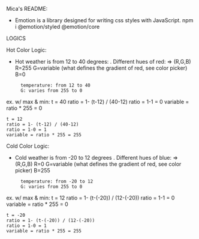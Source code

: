 Mica's README:

-   Emotion is a library designed for writing css styles with JavaScript.
    npm i @emotion/styled @emotion/core

LOGICS

Hot Color Logic:

-   Hot weather is from 12 to 40 degrees:
    . Different hues of red:
    => (R,G,B)
    R=255
    G=variable (what defines the gradient of red, see color picker)
    B=0

          temperature: from 12 to 40
          G: varies from 255 to 0

ex. w/ max & min:
t = 40
ratio = 1- (t-12) / (40-12)
ratio = 1-1 = 0
variable = ratio \* 255 = 0

    t = 12
    ratio = 1- (t-12) / (40-12)
    ratio = 1-0 = 1
    variable = ratio * 255 = 255

Cold Color Logic:

-   Cold weather is from -20 to 12 degrees
    . Different hues of blue:
    => (R,G,B)
    R=0
    G=variable (what defines the gradient of red, see color picker)
    B=255

          temperature: from -20 to 12
          G: varies from 255 to 0

ex. w/ max & min:
t = 12
ratio = 1- (t-(-20)) / (12-(-20))
ratio = 1-1 = 0
variable = ratio \* 255 = 0

    t = -20
    ratio = 1- (t-(-20)) / (12-(-20))
    ratio = 1-0 = 1
    variable = ratio * 255 = 255
